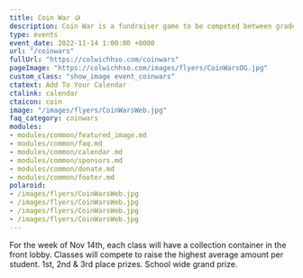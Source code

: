 ```yaml
---
title: Coin War 🪙
description: Coin War is a fundraiser game to be competed between grade levels/home rooms. 
type: events
event_date: 2022-11-14 1:00:00 +0000
url: "/coinwars"
fullUrl: "https://colwichhso.com/coinwars"
pageImage: "https://colwichhso.com/images/flyers/CoinWarsOG.jpg"
custom_class: "show_image event_coinwars"
ctatext: Add To Your Calendar
ctalink: calendar
ctaicon: coin
image: "/images/flyers/CoinWarsWeb.jpg"
faq_category: coinwars
modules:
- modules/common/featured_image.md
- modules/common/faq.md
- modules/common/calendar.md
- modules/common/sponsors.md
- modules/common/donate.md
- modules/common/footer.md
polaroid: 
- /images/flyers/CoinWarsWeb.jpg
- /images/flyers/CoinWarsWeb.jpg
- /images/flyers/CoinWarsWeb.jpg
- /images/flyers/CoinWarsWeb.jpg
---
```

For the week of Nov 14th, each class will have a collection container in the front lobby. Classes will compete to raise the highest average amount per student. 1st, 2nd & 3rd place prizes. School wide grand prize.